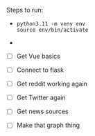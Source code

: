 Steps to run:

- ```
  python3.11 -m venv env
  source env/bin/activate
  ```

- 

- [ ] Get Vue basics

- [ ] Connect to flask

- [ ] Get reddit working again

- [ ] Get Twitter again

- [ ] Get news sources

- [ ] Make that graph thing
